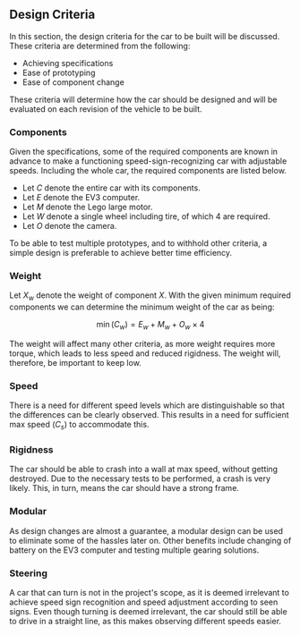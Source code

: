 ## Design Criteria
In this section, the design criteria for the car to be built will be discussed. These criteria are determined from the following:

* Achieving specifications
* Ease of prototyping
* Ease of component change
 
These criteria will determine how the car should be designed and will be evaluated on each revision of the vehicle to be built.

### Components
Given the specifications, some of the required components are known in advance to make a functioning speed-sign-recognizing car with adjustable speeds. Including the whole car, the required components are listed below.

* Let $C$ denote the entire car with its components.
* Let $E$ denote the EV3 computer.
* Let $M$ denote the Lego large motor.
* Let $W$ denote a single wheel including tire, of which 4 are required.
* Let $O$ denote the camera.

To be able to test multiple prototypes, and to withhold other criteria, a simple design is preferable to achieve better time efficiency.

### Weight
Let $X_w$ denote the weight of component $X$. With the given minimum required components we can determine the minimum weight of the car as being: 

$$\min(C_w) = E_w + M_w + O_w \times 4$$

The weight will affect many other criteria, as more weight requires more torque, which leads to less speed and reduced rigidness. The weight will, therefore, be important to keep low.

### Speed
There is a need for different speed levels which are distinguishable so that the differences can be clearly observed. This results in a need for sufficient max speed ($C_s$) to accommodate this.

### Rigidness
The car should be able to crash into a wall at max speed, without getting destroyed. Due to the necessary tests to be performed, a crash is very likely. This, in turn, means the car should have a strong frame.

### Modular
As design changes are almost a guarantee, a modular design can be used to eliminate some of the hassles later on. Other benefits include changing of battery on the EV3 computer and testing multiple gearing solutions.

### Steering
A car that can turn is not in the project's scope, as it is deemed irrelevant to achieve speed sign recognition and speed adjustment according to seen signs. Even though turning is deemed irrelevant, the car should still be able to drive in a straight line, as this makes observing different speeds easier.
